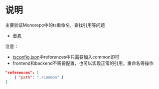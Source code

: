 # 说明

主要验证Monorepo中的ts重命名，查找引用等问题

* [参考](https://github.com/nrwl/nx/issues/3106#issuecomment-703154400)

注意：

* [tsconfig.json](./tsconfig.json)中references中只需要加入common即可
* frontend和backend不需要配置，也可以实现正常的引用，重命名等操作

``` json
"references": [
    { "path": "./common" }    
]
```